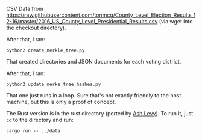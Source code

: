 CSV Data from https://raw.githubusercontent.com/tonmcg/County_Level_Election_Results_12-16/master/2016_US_County_Level_Presidential_Results.csv (via wget into the checkout directory).

After that, I ran:

```
python2 create_merkle_tree.py
```

That created directories and JSON documents for each voting district.

After that, I ran:

```
python2 update_merke_tree_hashes.py
```

That one just runs in a loop.  Sure that's not exactly friendly to the host machine, but this is only a proof of concept.

The Rust version is in the rust directory (ported by [Ash Levy](https://gitlab.com/ashkitten)). To run it, just `cd` to the directory and run:

```
cargo run -- ../data
```
